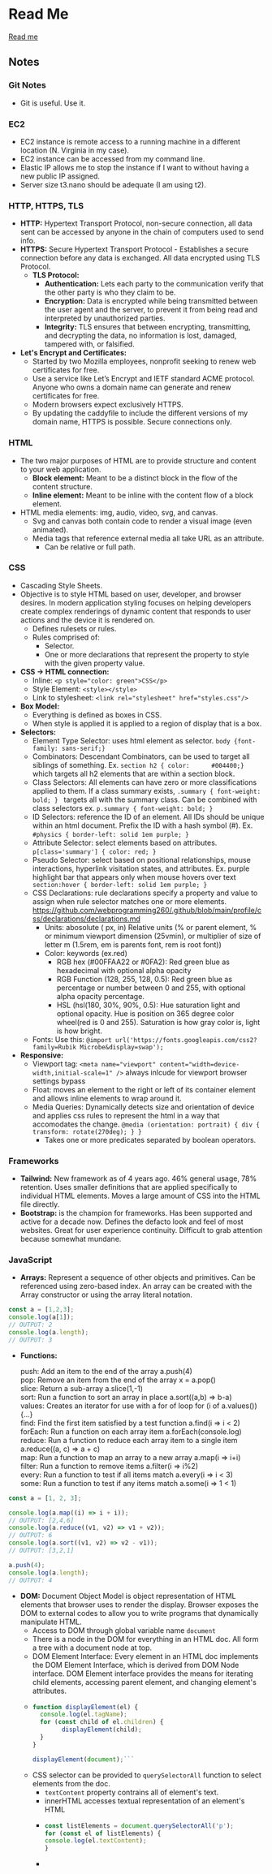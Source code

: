 # Read Me
[Read me](https://github.com/Kimball-Peterson/startup/blob/main/README.md)

## Notes

### Git Notes
- Git is useful. Use it.

### EC2
- EC2 instance is remote access to a running machine in a different location (N. Virginia in my case).
- EC2 instance can be accessed from my command line.
- Elastic IP allows me to stop the instance if I want to without having a new public IP assigned.
- Server size t3.nano should be adequate (I am using t2).

### HTTP, HTTPS, TLS
- **HTTP:** Hypertext Transport Protocol, non-secure connection, all data sent can be accessed by anyone in the chain of computers used to send info.
- **HTTPS:** Secure Hypertext Transport Protocol - Establishes a secure connection before any data is exchanged. All data encrypted using TLS Protocol.
  - **TLS Protocol:**
    - **Authentication:** Lets each party to the communication verify that the other party is who they claim to be.
    - **Encryption:** Data is encrypted while being transmitted between the user agent and the server, to prevent it from being read and interpreted by unauthorized parties.
    - **Integrity:** TLS ensures that between encrypting, transmitting, and decrypting the data, no information is lost, damaged, tampered with, or falsified.
- **Let's Encrypt and Certificates:**
  - Started by two Mozilla employees, nonprofit seeking to renew web certificates for free.
  - Use a service like Let’s Encrypt and IETF standard ACME protocol. Anyone who owns a domain name can generate and renew certificates for free.
  - Modern browsers expect exclusively HTTPS.
  - By updating the caddyfile to include the different versions of my domain name, HTTPS is possible. Secure connections only.

### HTML
- The two major purposes of HTML are to provide structure and content to your web application.
  - **Block element:** Meant to be a distinct block in the flow of the content structure.
  - **Inline element:** Meant to be inline with the content flow of a block element.
- HTML media elements: img, audio, video, svg, and canvas.
  - Svg and canvas both contain code to render a visual image (even animated).
  - Media tags that reference external media all take URL as an attribute.
    - Can be relative or full path.

### CSS
- Cascading Style Sheets.
- Objective is to style HTML based on user, developer, and browser desires. In modern application styling focuses on helping developers create complex renderings of dynamic content that responds to user actions and the device it is rendered on.
  - Defines rulesets or rules.
  - Rules comprised of:
    - Selector.
    - One or more declarations that represent the property to style with the given property value.
- **CSS -> HTML connection:**
  - Inline: `<p style="color: green">CSS</p>`
  - Style Element: `<style></style>`
  - Link to stylesheet: `<link rel="stylesheet" href="styles.css"/>`
- **Box Model:**
  - Everything is defined as boxes in CSS.
  - When style is applied it is applied to a region of display that is a box.
- **Selectors:**
  - Element Type Selector: uses html element as selector. `body {font-family: sans-serif;}`  
  - Combinators: Descendant Combinators, can be used to target all siblings of something. Ex. `section h2 { color: 		#004400;}`  
    which targets all h2 elements that are within a section block.  
  - Class Selectors: All elements can have zero or more classifications applied to them. If a class summary exists, `.summary { font-weight: bold; } ` targets all with the summary class. Can be combined with class selectors ex. `p.summary { font-weight: bold; }`  
  - ID Selectors: reference the ID of an element. All IDs should be unique within an html document. Prefix the ID with a hash symbol (#). Ex. `#physics { border-left: solid 1em purple; }`  
  - Attribute Selector: select elements based on attributes. `p[class='summary'] { color: red; } `  
  - Pseudo Selector: select based on positional relationships, mouse interactions, hyperlink visitation states, and attributes. Ex. purple highlight bar that appears only when mouse hovers over text ` section:hover { border-left: solid 1em purple; }`  
  - CSS Declarations: rule declarations specify a property and value to assign when rule selector matches one or more elements. https://github.com/webprogramming260/.github/blob/main/profile/css/declarations/declarations.md  
  	- Units: abosolute ( px, in) Relative units (% or parent element, % or minimum viewport dimension (25vmin), or multiplier of size of letter m (1.5rem, em is parents font, rem is root font))  
    - Color: keywords (ex.red)  
    	- RGB hex (#00FFAA22 or #0FA2): Red green blue as hexadecimal with optional alpha opacity  
     	- RGB Function (128, 255, 128, 0.5): Red green blue as percentage or number between 0 and 255, with optional alpha opacity percentage.  
        - HSL (hsl(180, 30%, 90%, 0.5): Hue saturation light and optional opacity. Hue is position on 365 degree color wheel(red is 0 and 255). Saturation is how gray color is, light is how bright.  
  - Fonts: Use this: `@import url('https://fonts.googleapis.com/css2?family=Rubik Microbe&display=swap');`  
- **Responsive:**
	- Viewport tag: `<meta name="viewport" content="width=device-width,initial-scale=1" />` always inlcude for viewport browser settings bypass
	- Float: moves an element to the right or left of its container element and allows inline elements to wrap around it.
 	- Media Queries: Dynamically detects size and orientation of device and applies css rules to represent the html in a way that accomodates the change. `@media (orientation: portrait) {
  div {
    transform: rotate(270deg);
  }
}`
		- Takes one or more predicates separated by boolean operators.
   

### Frameworks
- **Tailwind:** New framework as of 4 years ago. 46% general usage, 78% retention. Uses smaller definitions that are applied specifically to individual HTML elements. Moves a large amount of CSS into the HTML file directly.
- **Bootstrap:** is the champion for frameworks. Has been supported and active for a decade now. Defines the defacto look and feel of most websites. Great for user experience continuity. Difficult to grab attention because somewhat mundane.

### JavaScript
- **Arrays:** Represent a sequence of other objects and primitives. Can be referenced using zero-based index. An array can be created with the Array constructor or using the array literal notation.
```javascript
const a = [1,2,3];
console.log(a[1]);
// OUTPUT: 2
console.log(a.length);
// OUTPUT: 3 
```

- **Functions:**
 
	push:	 Add an item to the end of the array			a.push(4)  
	pop:	 Remove an item from the end of the array		x = a.pop()  
	slice:	 Return a sub-array					a.slice(1,-1)  
	sort:	 Run a function to sort an array in place		a.sort((a,b) => b-a)  
	values:	 Creates an iterator for use with a for of loop		for (i of a.values()) {...}  
	find:	 Find the first item satisfied by a test function	a.find(i => i < 2)  
	forEach: Run a function on each array item			a.forEach(console.log)  
	reduce:	 Run a function to reduce each array item to a single item	a.reduce((a, c) => a + c)  
	map:	 Run a function to map an array to a new array		a.map(i => i+i)  
	filter:	 Run a function to remove items				a.filter(i => i%2)  
	every:	 Run a function to test if all items match		a.every(i => i < 3)  
	some:	 Run a function to test if any items match		a.some(i => 1 < 1)  

 ```javascript
const a = [1, 2, 3];

console.log(a.map((i) => i + i));
// OUTPUT: [2,4,6]
console.log(a.reduce((v1, v2) => v1 + v2));
// OUTPUT: 6
console.log(a.sort((v1, v2) => v2 - v1));
// OUTPUT: [3,2,1]

a.push(4);
console.log(a.length);
// OUTPUT: 4
```
- **DOM:** Document Object Model is object representation of HTML elements that browser uses to render the display. Browser exposes the DOM to external codes to allow you to write programs that dynamically manipulate HTML.  
	- Access to DOM through global variable name `document`  
 	- There is a node in the DOM for everything in an HTML doc. All form a tree with a document node at top.  
  	- DOM Element Interface: Every element in an HTML doc implements the DOM Element Interface, which is derived from 	DOM Node interface. DOM Element interface provides the means for iterating child elements, accessing parent element, 	and changing element's attributes.
  	- ```javascript
  	  function displayElement(el) {
  		console.log(el.tagName);
 		for (const child of el.children) {
    		  displayElement(child);
  		}
	  }

	  displayElement(document);```

  	- CSS selector can be provided to `querySelectorAll` function to select elements from the doc.  
  		- `textContent` property contrains all of element's text.  
  	 	- innerHTML accesses textual representation of an element's HTML  
  	  	- ```javascript
  	  	  const listElements = document.querySelectorAll('p');
		  for (const el of listElements) {
  		  console.log(el.textContent);
		  }
    		```
  	  	- 
		
  	  
	    

	 
	 
